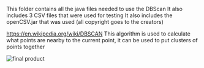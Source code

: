 This folder contains all the java files needed to use the DBScan
It also includes 3 CSV files that were used for testing
It also includes the openCSV.jar that was used (all copyright goes to the creators)

https://en.wikipedia.org/wiki/DBSCAN 
This algorithm is used to calculate what points are nearby to the current point, it can be used to put clusters of points together

![final product](https://user-images.githubusercontent.com/113709937/205171298-ede14eb8-51ea-403c-b8aa-7b773ae62d73.png)

